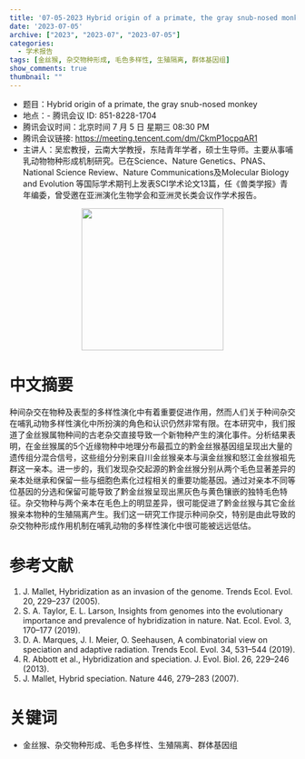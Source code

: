 ```yaml
---
title: '07-05-2023 Hybrid origin of a primate, the gray snub-nosed monkey'
date: '2023-07-05'
archive: ["2023", "2023-07", "2023-07-05"]
categories:
  - 学术报告
tags: [金丝猴, 杂交物种形成, 毛色多样性, 生殖隔离, 群体基因组]
show_comments: true
thumbnail: ""
---
```


- 题目：Hybrid origin of a primate, the gray snub-nosed monkey
- 地点：- 腾讯会议 ID: 851-8228-1704
- 腾讯会议时间：北京时间 7 月 5 日 星期三 08:30 PM
- 腾讯会议链接: https://meeting.tencent.com/dm/CkmP1ocpqAR1
- 主讲人：吴宏教授，云南大学教授，东陆青年学者，硕士生导师。主要从事哺乳动物物种形成机制研究。已在Science、Nature Genetics、PNAS、National Science Review、Nature Communications及Molecular Biology and Evolution 等国际学术期刊上发表SCI学术论文13篇，任《兽类学报》青年编委，曾受邀在亚洲演化生物学会和亚洲灵长类会议作学术报告。

<div align="center">
<img src="https://github.com/cgmonline/cgmonline/blob/master/image/2023-07-05_WH.jepg?raw=true" height=250>
</div>

# 中文摘要
种间杂交在物种及表型的多样性演化中有着重要促进作用，然而人们关于种间杂交在哺乳动物多样性演化中所扮演的角色和认识仍然非常有限。在本研究中，我们报道了金丝猴属物种间的古老杂交直接导致一个新物种产生的演化事件。分析结果表明，在金丝猴属的5个近缘物种中地理分布最孤立的黔金丝猴基因组呈现出大量的遗传组分混合信号，这些组分分别来自川金丝猴亲本与滇金丝猴和怒江金丝猴祖先群这一亲本。进一步的，我们发现杂交起源的黔金丝猴分别从两个毛色显著差异的亲本处继承和保留一些与细胞色素化过程相关的重要功能基因。通过对亲本不同等位基因的分选和保留可能导致了黔金丝猴呈现出黑灰色与黄色镶嵌的独特毛色特征。杂交物种与两个亲本在毛色上的明显差异，很可能促进了黔金丝猴与其它金丝猴亲本物种的生殖隔离产生。我们这一研究工作提示种间杂交，特别是由此导致的杂交物种形成作用机制在哺乳动物的多样性演化中很可能被远远低估。

# 参考文献
1. J. Mallet, Hybridization as an invasion of the genome. Trends Ecol. Evol. 20, 229–237 (2005).
2. S. A. Taylor, E. L. Larson, Insights from genomes into the evolutionary importance and prevalence of hybridization in nature. Nat. Ecol. Evol. 3, 170–177 (2019).
3. D. A. Marques, J. I. Meier, O. Seehausen, A combinatorial view on speciation and adaptive radiation. Trends Ecol. Evol. 34, 531–544 (2019).
4. R. Abbott et al., Hybridization and speciation. J. Evol. Biol. 26, 229–246 (2013).
5. J. Mallet, Hybrid speciation. Nature 446, 279–283 (2007).

# 关键词
- 金丝猴、杂交物种形成、毛色多样性、生殖隔离、群体基因组


